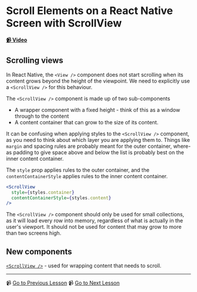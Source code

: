 # Scroll Elements on a React Native Screen with ScrollView

**[📹 Video](https://egghead.io/lessons/react-native-scroll-elements-on-a-react-native-screen-with-scrollview)**

## Scrolling views

In React Native, the `<View />` component does not start scrolling when its content grows beyond the height of the viewpoint. We need to explicitly use a `<ScrollView />` for this behaviour.

The `<ScrollView />` component is made up of two sub-components
- A wrapper component with a fixed height - think of this as a window through to the content
- A content container that can grow to the size of its content.

It can be confusing when applying styles to the `<ScrollView />` component, as you need to think about which layer you are applying them to. Things like `margin` and spacing rules are probably meant for the outer container, where-as padding to give space above and below the list is probably best on the inner content container.

The `style` prop applies rules to the outer container, and the `contentContainerStyle` applies rules to the inner content container.

```jsx
<ScrollView
  style={styles.container}
  contentContainerStyle={styles.content}
/>
```

The `<ScrollView />` component should only be used for small collections, as it will load every row into memory, regardless of what is actually in the user's viewport. It should not be used for content that may grow to more than two screens high.

## New components

[`<ScrollView />`](https://reactnative.dev/docs/scrollview) - used for wrapping content that needs to scroll.

---

📹 [Go to Previous Lesson](https://egghead.io/lessons/react-native-clean-up-the-folder-structure-and-imports-in-a-react-native-app-with-absolute-paths)
📹 [Go to Next Lesson](https://egghead.io/lessons/react-native-display-a-list-of-items-in-react-native-with-flatlist)
